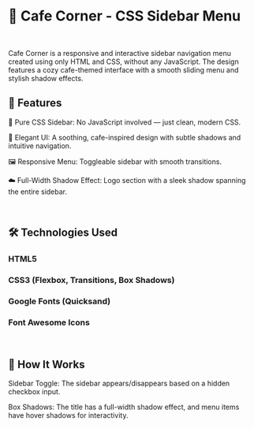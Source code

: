 <h1>🌆 Cafe Corner - CSS Sidebar Menu</h1>
<br>
<p>Cafe Corner is a responsive and interactive sidebar navigation menu created using only HTML and CSS, without any JavaScript. The design features a cozy cafe-themed interface with a smooth sliding menu and stylish shadow effects.</p>

<h2>🚀 Features</h2>
<p>📑 Pure CSS Sidebar: No JavaScript involved — just clean, modern CSS.</p>
<p>🎨 Elegant UI: A soothing, cafe-inspired design with subtle shadows and intuitive navigation.</p>
<p>🖼️ Responsive Menu: Toggleable sidebar with smooth transitions.</p>
<p>☁️ Full-Width Shadow Effect: Logo section with a sleek shadow spanning the entire sidebar.</p>
<br>
<h2>🛠️ Technologies Used</h2>
<h3>HTML5</h3>
<h3>CSS3 (Flexbox, Transitions, Box Shadows)</h3>
<h3>Google Fonts (Quicksand)</h3>
<h3>Font Awesome Icons</h3>
<br>
<h2>🎯 How It Works</h2>
<p>Sidebar Toggle: The sidebar appears/disappears based on a hidden checkbox input.</p>
<p>Box Shadows: The title has a full-width shadow effect, and menu items have hover shadows for interactivity.</p>
